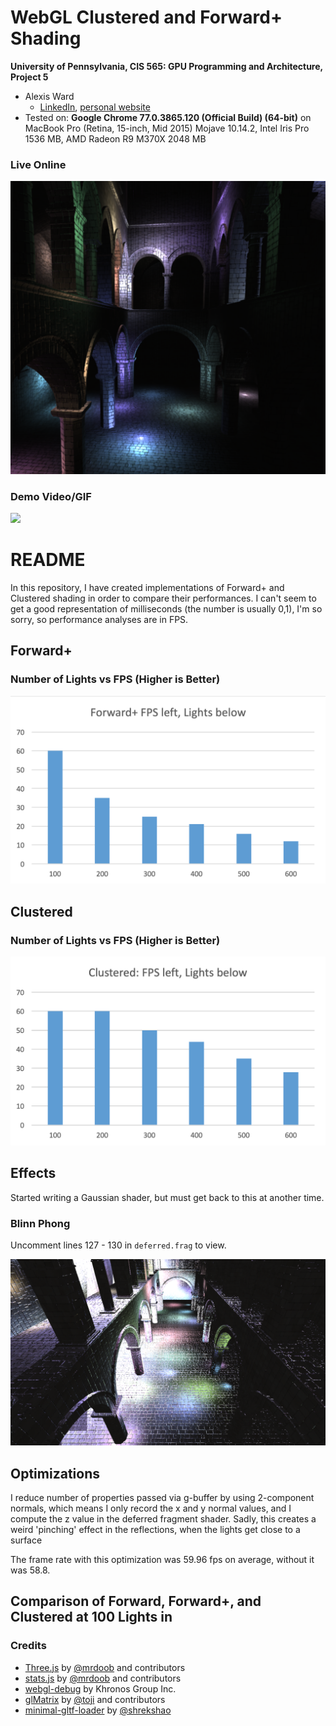 WebGL Clustered and Forward+ Shading
======================

**University of Pennsylvania, CIS 565: GPU Programming and Architecture, Project 5**

* Alexis Ward
    * [LinkedIn](https://www.linkedin.com/in/alexis-ward47/), [personal website](https://www.alexis-ward.tech/)
* Tested on: **Google Chrome 77.0.3865.120 (Official Build) (64-bit)** on
MacBook Pro (Retina, 15-inch, Mid 2015) Mojave 10.14.2, Intel Iris Pro 1536 MB, AMD Radeon R9 M370X 2048 MB

### Live Online

[![](img/thumb.png)](http://TODO.github.io/Project5B-WebGL-Deferred-Shading)

### Demo Video/GIF

[![](img/video.png)](TODO)

# README

In this repository, I have created implementations of Forward+ and Clustered shading in order to compare their performances. I can't seem to get a good representation of milliseconds (the number is usually 0,1), I'm so sorry, so performance analyses are in FPS.

## Forward+

### Number of Lights vs FPS (Higher is Better)
![](img/gf.png)

## Clustered

### Number of Lights vs FPS (Higher is Better)
![](img/gc.png)

## Effects

 Started writing a Gaussian shader, but must get back to this at another time.

### Blinn Phong

Uncomment lines 127 - 130 in `deferred.frag` to view.

![](img/blinn-phong.png)

## Optimizations

I reduce number of properties passed via g-buffer by using 2-component normals, which means I only record the x and y normal values, and I compute the z value in the deferred fragment shader. Sadly, this creates a weird 'pinching' effect in the reflections, when the lights get close to a surface

The frame rate with this optimization was 59.96 fps on average, without it was 58.8.

## Comparison of Forward, Forward+, and Clustered at 100 Lights in

### Credits

* [Three.js](https://github.com/mrdoob/three.js) by [@mrdoob](https://github.com/mrdoob) and contributors
* [stats.js](https://github.com/mrdoob/stats.js) by [@mrdoob](https://github.com/mrdoob) and contributors
* [webgl-debug](https://github.com/KhronosGroup/WebGLDeveloperTools) by Khronos Group Inc.
* [glMatrix](https://github.com/toji/gl-matrix) by [@toji](https://github.com/toji) and contributors
* [minimal-gltf-loader](https://github.com/shrekshao/minimal-gltf-loader) by [@shrekshao](https://github.com/shrekshao)
